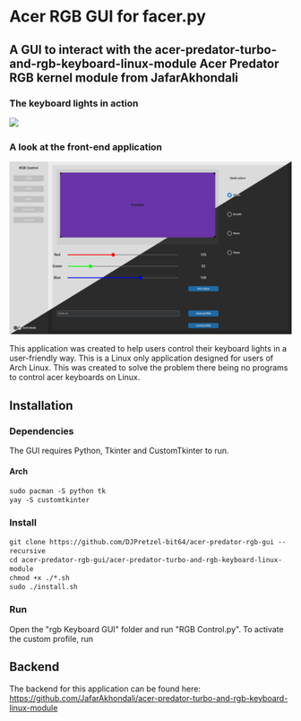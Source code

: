 # Acer RGB GUI for facer.py
## A GUI to interact with the acer-predator-turbo-and-rgb-keyboard-linux-module Acer Predator RGB kernel module from JafarAkhondali

### The keyboard lights in action
![](https://raw.githubusercontent.com/JafarAkhondali/acer-predator-turbo-and-rgb-keyboard-linux-module/main/keyboard.webp)

### A look at the front-end application
![](https://raw.githubusercontent.com/ample-samples/web-portfolio/190384147cc67410606e54d72615f6b22b3a66ed/src/files/pictures/RGB%20Acer%20GUI.png)

This application was created to help users control their keyboard lights in a user-friendly way. This is a Linux only application designed for users of Arch Linux. This was created to solve the problem there being no programs to control acer keyboards on Linux.

## Installation

### Dependencies
The GUI requires Python, Tkinter and CustomTkinter to run.

#### Arch
```
sudo pacman -S python tk
yay -S customtkinter
```

### Install
```
git clone https://github.com/DJPretzel-bit64/acer-predator-rgb-gui --recursive
cd acer-predator-rgb-gui/acer-predator-turbo-and-rgb-keyboard-linux-module
chmod +x ./*.sh
sudo ./install.sh
```

### Run
Open the "rgb Keyboard GUI" folder and run "RGB Control.py". To activate the custom profile, run 

## Backend
The backend for this application can be found here: https://github.com/JafarAkhondali/acer-predator-turbo-and-rgb-keyboard-linux-module
